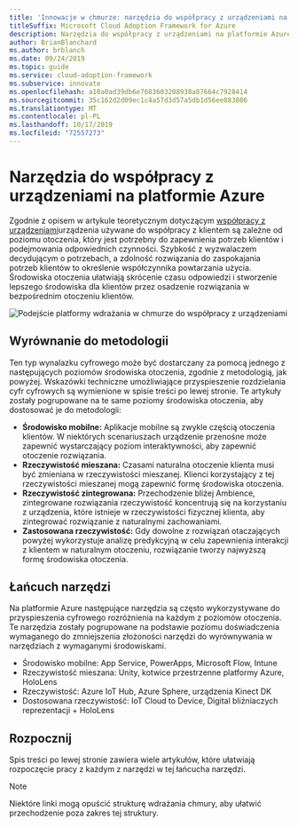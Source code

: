 ```yaml
---
title: 'Innowacje w chmurze: narzędzia do współpracy z urządzeniami na platformie Azure'
titleSuffix: Microsoft Cloud Adoption Framework for Azure
description: Narzędzia do współpracy z urządzeniami na platformie Azure
author: BrianBlanchard
ms.author: brblanch
ms.date: 09/24/2019
ms.topic: guide
ms.service: cloud-adoption-framework
ms.subservice: innovate
ms.openlocfilehash: a10a0ad39db6e7683603208938a87664c7928414
ms.sourcegitcommit: 35c162d2d09ec1c4a57d3d57a5db1d56ee883806
ms.translationtype: MT
ms.contentlocale: pl-PL
ms.lasthandoff: 10/17/2019
ms.locfileid: "72557273"
---
```

# <a name="tools-to-interact-with-devices-in-azure"></a>Narzędzia do współpracy z urządzeniami na platformie Azure

Zgodnie z opisem w artykule teoretycznym dotyczącym [współpracy z urządzeniami](../considerations/devices.md)urządzenia używane do współpracy z klientem są zależne od poziomu otoczenia, który jest potrzebny do zapewnienia potrzeb klientów i podejmowania odpowiednich czynności. Szybkość z wyzwalaczem decydującym o potrzebach, a zdolność rozwiązania do zaspokajania potrzeb klientów to określenie współczynnika powtarzania użycia. Środowiska otoczenia ułatwiają skrócenie czasu odpowiedzi i stworzenie lepszego środowiska dla klientów przez osadzenie rozwiązania w bezpośrednim otoczeniu klientów.

![Podejście platformy wdrażania w chmurze do współpracy z urządzeniami](../../_images/innovate/ambient-experiences.png)

## <a name="alignment-to-the-methodology"></a>Wyrównanie do metodologii

Ten typ wynalazku cyfrowego może być dostarczany za pomocą jednego z następujących poziomów środowiska otoczenia, zgodnie z metodologią, jak powyżej. Wskazówki techniczne umożliwiające przyspieszenie rozdzielania cyfr cyfrowych są wymienione w spisie treści po lewej stronie. Te artykuły zostały pogrupowane na te same poziomy środowiska otoczenia, aby dostosować je do metodologii:

- **Środowisko mobilne:** Aplikacje mobilne są zwykle częścią otoczenia klientów. W niektórych scenariuszach urządzenie przenośne może zapewnić wystarczający poziom interaktywności, aby zapewnić otoczenie rozwiązania.
- **Rzeczywistość mieszana:** Czasami naturalna otoczenie klienta musi być zmieniana w rzeczywistości mieszanej. Klienci korzystający z tej rzeczywistości mieszanej mogą zapewnić formę środowiska otoczenia.
- **Rzeczywistość zintegrowana:** Przechodzenie bliżej Ambience, zintegrowane rozwiązania rzeczywistość koncentrują się na korzystaniu z urządzenia, które istnieje w rzeczywistości fizycznej klienta, aby zintegrować rozwiązanie z naturalnymi zachowaniami.
- **Zastosowana rzeczywistość:** Gdy dowolne z rozwiązań otaczających powyżej wykorzystuje analizę predykcyjną w celu zapewnienia interakcji z klientem w naturalnym otoczeniu, rozwiązanie tworzy najwyższą formę środowiska otoczenia.

## <a name="toolchain"></a>Łańcuch narzędzi

Na platformie Azure następujące narzędzia są często wykorzystywane do przyspieszenia cyfrowego rozróżnienia na każdym z poziomów otoczenia. Te narzędzia zostały pogrupowane na podstawie poziomu doświadczenia wymaganego do zmniejszenia złożoności narzędzi do wyrównywania w narzędziach z wymaganymi środowiskami.

- Środowisko mobilne: App Service, PowerApps, Microsoft Flow, Intune
- Rzeczywistość mieszana: Unity, kotwice przestrzenne platformy Azure, HoloLens
- Rzeczywistość: Azure IoT Hub, Azure Sphere, urządzenia Kinect DK
- Dostosowana rzeczywistość: IoT Cloud to Device, Digital bliźniaczych reprezentacji + HoloLens

## <a name="get-started"></a>Rozpocznij

Spis treści po lewej stronie zawiera wiele artykułów, które ułatwiają rozpoczęcie pracy z każdym z narzędzi w tej łańcucha narzędzi.

> [!NOTE]
> Niektóre linki mogą opuścić strukturę wdrażania chmury, aby ułatwić przechodzenie poza zakres tej struktury.
